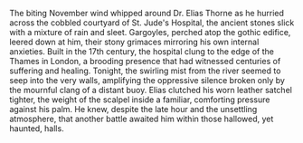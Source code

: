 The biting November wind whipped around Dr. Elias Thorne as he hurried across the cobbled courtyard of St. Jude's Hospital, the ancient stones slick with a mixture of rain and sleet.  Gargoyles, perched atop the gothic edifice, leered down at him, their stony grimaces mirroring his own internal anxieties.  Built in the 17th century, the hospital clung to the edge of the Thames in London, a brooding presence that had witnessed centuries of suffering and healing. Tonight, the swirling mist from the river seemed to seep into the very walls, amplifying the oppressive silence broken only by the mournful clang of a distant buoy.  Elias clutched his worn leather satchel tighter, the weight of the scalpel inside a familiar, comforting pressure against his palm.  He knew, despite the late hour and the unsettling atmosphere, that another battle awaited him within those hallowed, yet haunted, halls.
